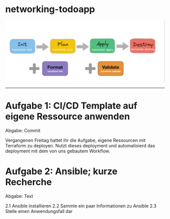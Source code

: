 # networking-todoapp

![terroform](image.png)

---
# Aufgabe 1:  CI/CD Template auf eigene Ressource anwenden 
Abgabe: Commit

Vergangenen Freitag hattet ihr die Aufgabe, eigene Ressourcen mit Terraform zu deployen. Nutzt dieses deployment und automatisierd das deployment mit dem von uns gebautem Workflow.

# Aufgabe 2: Ansible; kurze Recherche 
Abgabe: Text 

2.1 Ansible installieren
2.2 Sammle ein paar Informationen zu Ansible 
2.3 Stelle einen Anwendungsfall dar